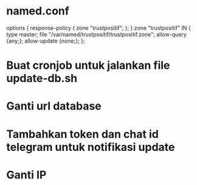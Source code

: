 ![]()
# named.conf
options {
     response-policy {
        zone "trustpositif";
        };
}
zone "trustpositif" IN {
        type master;
        file "/var/named/trustpositif/trustpositif.zone"; 
        allow-query {any;};
        allow-update {none;};
};



# Buat cronjob untuk jalankan file update-db.sh
# Ganti url database
# Tambahkan token dan chat id telegram untuk notifikasi update
# Ganti IP



